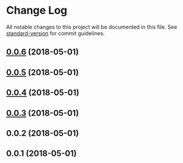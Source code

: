 # Change Log

All notable changes to this project will be documented in this file. See [standard-version](https://github.com/conventional-changelog/standard-version) for commit guidelines.

<a name="0.0.6"></a>
## [0.0.6](https://github.com/vincecoppola/babel-plugin-transform-modules-commonjs/compare/0.0.2...0.0.6) (2018-05-01)



<a name="0.0.5"></a>
## [0.0.5](https://github.com/vincecoppola/babel-plugin-transform-modules-commonjs/compare/0.0.4...0.0.5) (2018-05-01)



<a name="0.0.4"></a>
## [0.0.4](https://github.com/vincecoppola/babel-plugin-transform-modules-commonjs/compare/0.0.2...0.0.4) (2018-05-01)



<a name="0.0.3"></a>
## [0.0.3](https://github.com/vincecoppola/babel-plugin-transform-modules-commonjs/compare/0.0.2...0.0.3) (2018-05-01)



<a name="0.0.2"></a>
## 0.0.2 (2018-05-01)



<a name="0.0.1"></a>
## 0.0.1 (2018-05-01)
